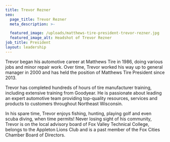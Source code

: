 ```yaml
---
title: Trevor Rezner
seo:
  page_title: Trevor Rezner
  meta_description: >-

  featured_image: /uploads/matthews-tire-president-trevor-rezner.jpg
  featured_image_alt: Headshot of Trevor Rezner
job_title: President
layout: leadership
---
```


Trevor began his automotive career at Matthews Tire in 1986, doing various jobs and minor repair work. Over time, Trevor worked his way up to general manager in 2000 and has held the position of Matthews Tire President since 2013.

Trevor has completed hundreds of hours of tire manufacturer training, including extensive training from Goodyear. He is passionate about leading an expert automotive team providing top-quality resources, services and products to customers throughout Northeast Wisconsin.

In his spare time, Trevor enjoys fishing, hunting, playing golf and even scuba diving, when time permits! Never losing sight of his community, Trevor is on the local advisory board of Fox Valley Technical College, belongs to the Appleton Lions Club and is a past member of the Fox Cities Chamber Board of Directors.
